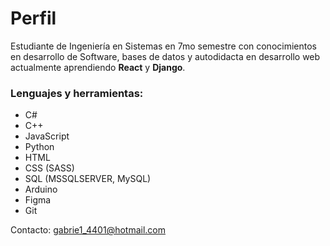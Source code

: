 # Perfil

Estudiante de Ingeniería en Sistemas en 7mo semestre con conocimientos en desarrollo de Software, bases de datos y autodidacta en desarrollo web actualmente aprendiendo **React** y **Django**.

### Lenguajes y herramientas:
- C#
- C++
- JavaScript
- Python
- HTML
- CSS (SASS)
- SQL (MSSQLSERVER, MySQL)
- Arduino
- Figma
- Git

Contacto: gabrie1_4401@hotmail.com

